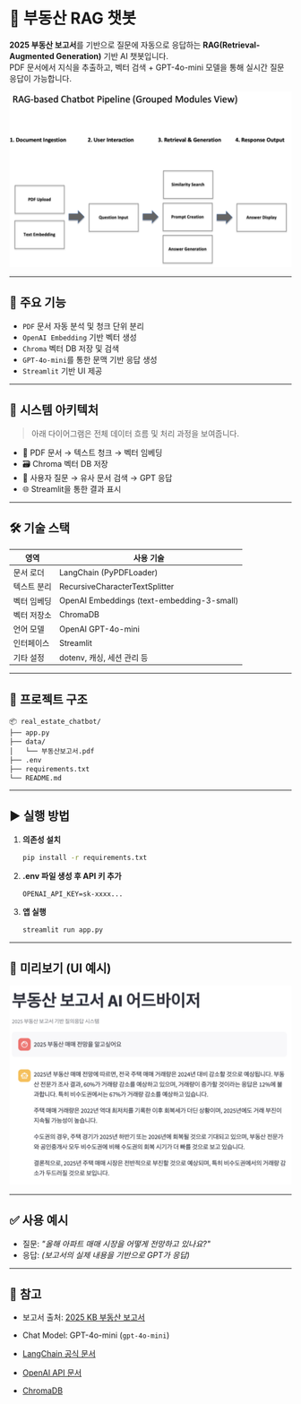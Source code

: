 # 🏡 부동산 RAG 챗봇

**2025 부동산 보고서**를 기반으로 질문에 자동으로 응답하는 **RAG(Retrieval-Augmented Generation)** 기반 AI 챗봇입니다.  
PDF 문서에서 지식을 추출하고, 벡터 검색 + GPT-4o-mini 모델을 통해 실시간 질문 응답이 가능합니다.

<p align="center">
  <img src="./assets/pipeline.png" alt="RAG Pipeline" width="720"/>
</p>

---

## 📌 주요 기능

- `PDF` 문서 자동 분석 및 청크 단위 분리
- `OpenAI Embedding` 기반 벡터 생성
- `Chroma` 벡터 DB 저장 및 검색
- `GPT-4o-mini`를 통한 문맥 기반 응답 생성
- `Streamlit` 기반 UI 제공

---

## 🧭 시스템 아키텍처

> 아래 다이어그램은 전체 데이터 흐름 및 처리 과정을 보여줍니다.

- 📄 PDF 문서 → 텍스트 청크 → 벡터 임베딩
- 🗃️ Chroma 벡터 DB 저장
- 💬 사용자 질문 → 유사 문서 검색 → GPT 응답
- 🌐 Streamlit을 통한 결과 표시

---

## 🛠 기술 스택

| 영역 | 사용 기술 |
|------|-----------|
| 문서 로더 | LangChain (PyPDFLoader) |
| 텍스트 분리 | RecursiveCharacterTextSplitter |
| 벡터 임베딩 | OpenAI Embeddings (text-embedding-3-small) |
| 벡터 저장소 | ChromaDB |
| 언어 모델 | OpenAI GPT-4o-mini |
| 인터페이스 | Streamlit |
| 기타 설정 | dotenv, 캐싱, 세션 관리 등 |

---

## 📁 프로젝트 구조

```
📦 real_estate_chatbot/
├── app.py                   
├── data/                    
│   └── 부동산보고서.pdf
├── .env                      
├── requirements.txt
└── README.md        
```

---

## ▶️ 실행 방법

1. **의존성 설치**
   ```bash
   pip install -r requirements.txt
   ```

2. **.env 파일 생성 후 API 키 추가**
   ```env
   OPENAI_API_KEY=sk-xxxx...
   ```

3. **앱 실행**
   ```bash
   streamlit run app.py
   ```

---

## 📸 미리보기 (UI 예시)

<p align="center">
  <img src="assets/demo_image.png" alt="Chatbot Preview" width="640"/>
</p>

---

## ✅ 사용 예시

- 질문: *"올해 아파트 매매 시장을 어떻게 전망하고 있나요?"*
- 응답: *(보고서의 실제 내용을 기반으로 GPT가 응답)*

---

## 📌 참고

- 보고서 출처: [2025 KB 부동산 보고서](https://www.kbfg.com/kbresearch/report/reportView.do?reportId=2000524)
- Chat Model: GPT-4o-mini (`gpt-4o-mini`)

- [LangChain 공식 문서](https://docs.langchain.com/)
- [OpenAI API 문서](https://platform.openai.com/docs)
- [ChromaDB](https://www.trychroma.com/)
